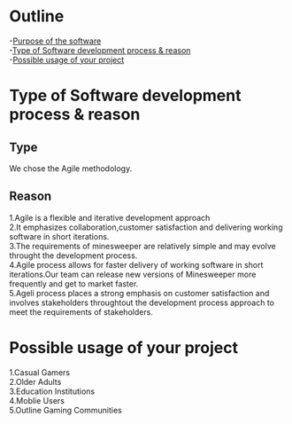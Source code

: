 # Outline
-[Purpose of the software](#Purpose-of-the-software)  
    -[Type of Software development process & reason](#Type-of-Software-development-process-&-reason)  
    -[Possible usage of your project](#Possible-usage-of-your-project)  




# Type of Software development process & reason
## Type
We chose the Agile methodology.
## Reason
1.Agile is a flexible and iterative development approach  
2.It emphasizes collaboration,customer satisfaction and delivering working software in short iterations.  
3.The requirements of minesweeper are relatively simple and may evolve throught the development process.   
4.Agile process allows for faster delivery of working software in short iterations.Our team can release new versions of Minesweeper more frequently and get to market faster.    
5.Ageli process places a strong emphasis on customer satisfaction and involves stakeholders throughtout the development process approach to meet the requirements of stakeholders.  

# Possible usage of your project
1.Casual Gamers  
2.Older Adults  
3.Education Institutions  
4.Moblie Users  
5.Outline Gaming Communities  
